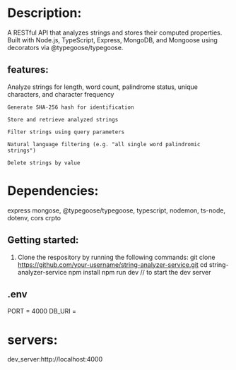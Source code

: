 
# Description:
 A RESTful API that analyzes strings and stores their computed properties. Built with Node.js, TypeScript, Express, MongoDB, and Mongoose using decorators via @typegoose/typegoose.


## features:
  Analyze strings for length, word count, palindrome status, unique characters, and character frequency

    Generate SHA-256 hash for identification

    Store and retrieve analyzed strings

    Filter strings using query parameters

    Natural language filtering (e.g. "all single word palindromic strings")

    Delete strings by value

# Dependencies:
 express
 mongose,
 @typegoose/typegoose,
 typescript,
 nodemon,
 ts-node,
 dotenv,
 cors
 crpto

## Getting started:
 1. Clone the respository  by running the following commands:
 git clone https://github.com/your-username/string-analyzer-service.git
 cd string-analyzer-service
 npm install
 npm run dev // to start the dev server 


## .env 
PORT = 4000
DB_URI = <your mongo db connection string>

# servers:
dev_server:http://localhost:4000


